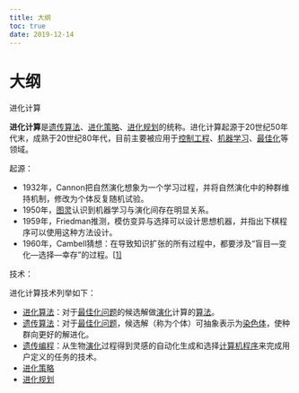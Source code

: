```yaml
---
title: 大纲
toc: true
date: 2019-12-14
---
```

# 大纲


进化计算


**进化计算**是[遗传算法](https://zh.wikipedia.org/wiki/遗传算法)、[进化策略](https://zh.wikipedia.org/w/index.php?title=进化策略&action=edit&redlink=1)、[进化规划](https://zh.wikipedia.org/w/index.php?title=进化规划&action=edit&redlink=1)的统称。进化计算起源于20世纪50年代末，成熟于20世纪80年代，目前主要被应用于[控制工程](https://zh.wikipedia.org/wiki/控制工程)、[机器学习](https://zh.wikipedia.org/wiki/机器学习)、[最佳化](https://zh.wikipedia.org/wiki/最佳化)等领域。

起源：

- 1932年，Cannon把自然演化想象为一个学习过程，并将自然演化中的种群维持机制，修改为个体反复随机试验。
- 1950年，[图灵](https://zh.wikipedia.org/wiki/图灵)认识到机器学习与演化间存在明显关系。
- 1959年，Friedman推测，模仿变异与选择可以设计思想机器，并指出下棋程序可以使用这种方法设计。
- 1960年，Cambell猜想：在导致知识扩张的所有过程中，都要涉及“盲目—变化—选择—幸存”的过程。[[1\]](https://zh.wikipedia.org/wiki/进化计算#cite_note-1)

技术：


进化计算技术列举如下：

- [进化算法](https://zh.wikipedia.org/wiki/进化算法)：对于[最佳化问题](https://zh.wikipedia.org/wiki/最佳化問題)的候选解做[演化](https://zh.wikipedia.org/wiki/演化)计算的[算法](https://zh.wikipedia.org/wiki/演算法)。
- [遗传算法](https://zh.wikipedia.org/wiki/遗传算法)：对于[最佳化问题](https://zh.wikipedia.org/wiki/最佳化問題)，候选解（称为个体）可抽象表示为[染色体](https://zh.wikipedia.org/wiki/染色體)，使种群向更好的解进化。
- [遗传编程](https://zh.wikipedia.org/wiki/遺傳編程)：从生物[演化](https://zh.wikipedia.org/wiki/演化)过程得到灵感的自动化生成和选择[计算机程序](https://zh.wikipedia.org/wiki/電腦程式)来完成用户定义的任务的技术。
- [进化策略](https://zh.wikipedia.org/w/index.php?title=进化策略&action=edit&redlink=1)
- [进化规划](https://zh.wikipedia.org/w/index.php?title=进化规划&action=edit&redlink=1)
